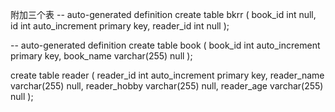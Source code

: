 附加三个表
-- auto-generated definition
create table bkrr
(
    book_id   int null,
    id        int auto_increment
        primary key,
    reader_id int null
);

-- auto-generated definition
create table book
(
    book_id   int auto_increment
        primary key,
    book_name varchar(255) null
);

create table reader
(
    reader_id    int auto_increment
        primary key,
    reader_name  varchar(255) null,
    reader_hobby varchar(255) null,
    reader_age   varchar(255) null
);

